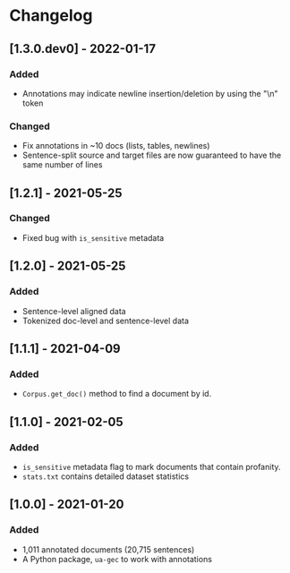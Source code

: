 # Changelog

## [1.3.0.dev0] - 2022-01-17
### Added
- Annotations may indicate newline insertion/deletion by using the "\n" token

### Changed
- Fix annotations in ~10 docs (lists, tables, newlines)
- Sentence-split source and target files are now guaranteed to have the same
  number of lines

## [1.2.1] - 2021-05-25
### Changed
- Fixed bug with `is_sensitive` metadata

## [1.2.0] - 2021-05-25
### Added
- Sentence-level aligned data
- Tokenized doc-level and sentence-level data

## [1.1.1] - 2021-04-09
### Added
- `Corpus.get_doc()` method to find a document by id.

## [1.1.0] - 2021-02-05
### Added
- `is_sensitive` metadata flag to mark documents that contain profanity.
- `stats.txt` contains detailed dataset statistics

## [1.0.0] - 2021-01-20

### Added
- 1,011 annotated documents (20,715 sentences)
- A Python package, `ua-gec` to work with annotations
